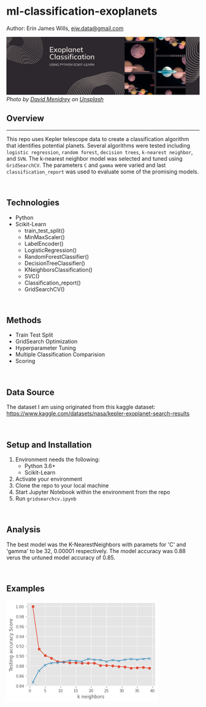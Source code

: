 # ml-classification-exoplanets

Author: Erin James Wills, ejw.data@gmail.com  

![Planet Classification](./images/planet-classification.png)  
<cite>Photo by [David Menidrey](https://unsplash.com/@cazault?utm_source=unsplash&utm_medium=referral&utm_content=creditCopyText) on [Unsplash](https://unsplash.com/s/photos/planets?utm_source=unsplash&utm_medium=referral&utm_content=creditCopyText)</cite>  

## Overview  
<hr>  

This repo uses Kepler telescope data to create a classification algorithm that identifies potential planets.  Several algorithms were tested including `logistic regression`, `random forest`, `decision trees`, `k-nearest neighbor`, and `SVN`.  The k-nearest neighbor model was selected and tuned using `GridSearchCV`.  The parameters `C` and `gamma` were varied and last `classification_report` was used to evaluate some of the promising models.    

<br>  

## Technologies  
*  Python
*  Scikit-Learn  
    *  train_test_split()
    *  MinMaxScaler()
    *  LabelEncoder()
    *  LogisticRegression()
    *  RandomForestClassifier()
    *  DecisionTreeClassifier()
    *  KNeighborsClassification()
    *  SVC()
    *  Classification_report()
    *  GridSearchCV()
<br>  

## Methods  
*  Train Test Split  
*  GridSearch Optimization  
*  Hyperparameter Tuning  
*  Multiple Classification Comparision
*  Scoring 

<br>  

## Data Source  
The dataset I am using originated from this kaggle dataset:  https://www.kaggle.com/datasets/nasa/kepler-exoplanet-search-results  


<br>  

## Setup and Installation  
1. Environment needs the following:  
    *  Python 3.6+  
    *  Scikit-Learn  
1. Activate your environment
1. Clone the repo to your local machine
1. Start Jupyter Notebook within the environment from the repo
1. Run `gridsearchcv.ipynb` 

<br>

## Analysis  

The best model was the K-NearestNeighbors with paramets for 'C' and 'gamma' to be 32, 0.00001 respectively.  The model accuracy was 0.88 verus the untuned model accuracy of 0.85.  

<br>

## Examples    

![Evaluation](./images/model-evaluation.png)

